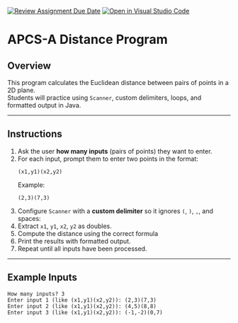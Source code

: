 [![Review Assignment Due Date](https://classroom.github.com/assets/deadline-readme-button-22041afd0340ce965d47ae6ef1cefeee28c7c493a6346c4f15d667ab976d596c.svg)](https://classroom.github.com/a/KjjILZ6Z)
[![Open in Visual Studio Code](https://classroom.github.com/assets/open-in-vscode-2e0aaae1b6195c2367325f4f02e2d04e9abb55f0b24a779b69b11b9e10269abc.svg)](https://classroom.github.com/online_ide?assignment_repo_id=20512021&assignment_repo_type=AssignmentRepo)
# APCS-A Distance Program

## Overview
This program calculates the Euclidean distance between pairs of points in a 2D plane.  
Students will practice using `Scanner`, custom delimiters, loops, and formatted output in Java.

---

## Instructions
1. Ask the user **how many inputs** (pairs of points) they want to enter.  
2. For each input, prompt them to enter two points in the format:
   ```
   (x1,y1)(x2,y2)
   ```
   Example:
   ```
   (2,3)(7,3)
   ```
3. Configure `Scanner` with a **custom delimiter** so it ignores `(`, `)`, `,`, and spaces:
4. Extract `x1`, `y1`, `x2`, `y2` as doubles.  
5. Compute the distance using the correct formula
6. Print the results with formatted output.  
7. Repeat until all inputs have been processed.  

---

## Example Inputs
```
How many inputs? 3
Enter input 1 (like (x1,y1)(x2,y2)): (2,3)(7,3)
Enter input 2 (like (x1,y1)(x2,y2)): (4,5)(8,8)
Enter input 3 (like (x1,y1)(x2,y2)): (-1,-2)(0,7)
```

